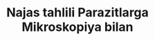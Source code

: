 ﻿---
title: Najas tahlili Parazitlarga Mikroskopiya bilan
group: Umumiy klinik tahlillar
price: 25 000
duration: 30-60 daqiqa
---
